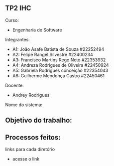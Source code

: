 ## TP2 IHC
 Curso:
* Engenharia de Software

 Integrantes:
* A1: João Asafe Batista de Souza #22252494
* A2: Felipe Rangel Silvestre #22400234
* A3: Francisco Martins Rego Neto #22353932
* A4: Andreza Rodrigues de Oliveira #22450924
* A5: Gabriela Rodrigues conceição #22354043
* A6: Guilherme Mendonça Castro #22450461


 Docente:
* Andrey Rodrigues

Nome do sistema:

## Objetivo do trabalho:

## Processos feitos:

links para cada diretório

- acesse o link
